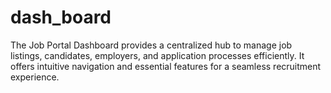 # dash_board
The Job Portal Dashboard provides a centralized hub to manage job listings, candidates, employers, and application processes efficiently. It offers intuitive navigation and essential features for a seamless recruitment experience.
